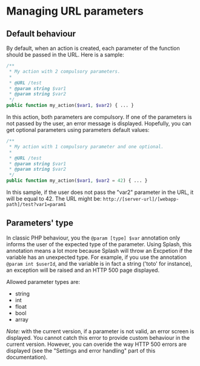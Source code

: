 Managing URL parameters
=======================

Default behaviour
-----------------

By default, when an action is created, each parameter of the function should be passed in the URL. Here is a sample:

```php
/**
 * My action with 2 compulsory parameters.
 *
 * @URL /test
 * @param string $var1
 * @param string $var2
 */
public function my_action($var1, $var2) { ... } 
```

In this action, both parameters are compulsory. If one of the parameters is not passed by the user, an error message is displayed.
Hopefully, you can get optional parameters using parameters default values:

```php
/**
 * My action with 1 compulsory parameter and one optional.
 *
 * @URL /test
 * @param string $var1
 * @param string $var2
 */
public function my_action($var1, $var2 = 42) { ... } 
```

In this sample, if the user does not pass the "var2" parameter in the URL, it will be equal to 42.
The URL might be: <code>http://[server-url]/[webapp-path]/test?var1=param1</code>


<!--
<h3>Parameters' origin</h3>
<p>In an action, you can pass additional annotations in order to modify the default mapping of parameters.</p>
<p>Here is a sample:</p>
<pre>
/**
 * My action with 1 compulsory parameter and one optional.
 *
 * @Action
 * @param int $userId (origin="request[user_id]")
 */
public function my_action($userId) { ... } 
</pre>

<p>The <code>@param</code> annotation is used to modify the default mapping.</p>
<p>The line <code>@param in $userI (origin="request[user_id]")</code> means:<br/>
Map argument "$userId" in the action to request parameter user_id, and must be an int value. Therefore, the URL to access the page will be: <code>http://[server-url]/[webapp-path]/my_controller/my_action?user_id=12</code></p>

<p>The "origin" in @param annotation can be:</p>
<ul>
  <li><b>request</b> (for instance: <code>@param int $userId (origin="request[user_id]")</code>). Get the parameter from the request</li>
  <li><b>session</b> (for instance: <code>@param int $userId (origin="session[user_id]")</code>). Get the parameter from the session</li>
  <li><b>url</b> (for instance: <code>@param int $userId (origin="url[0]")</code>). Get the parameter from the path in the URL. For instance, if the path is <code>http://[server-url]/[webapp-path]/my_controller/my_action/42</code>, the $userId will be 42.</li>


<p>You can also chain several origins. For instance:<br/>
<code>@param int $userId (origin="request[user_id]/session[user_id]")</code> will fetch the result from the user_id parameter in the request. If no such parameter exist, it will try
to fetch the parameter from the session.</p>
-->

Parameters' type
----------------

In classic PHP behaviour, you the <code>@param [type] $var</code> annotation only informs the user of the expected type of the parameter.
Using Splash, this annotation means a lot more because Splash will throw an Excpetion if the variable has an unexpected type.
For example, if you use the annotation <code>@param int $userId</code>, and the variable is in fact a string ('toto' for instance), an exception will be raised and an HTTP 500 page displayed.

Allowed parameter types are:
 - string
 - int
 - float
 - bool
 - array

*Note:* with the current version, if a parameter is not valid, an error screen is displayed. You cannot catch this error to provide custom behaviour in the current version.
However, you can overide the way HTTP 500 errors are displayed (see the "Settings and error handling" part of this documentation).

<!--
<h3>Validators</h3>

<p>Splash can also provide validators for each parameters. A validator is a piece of code that will check the format of a parameter.
For instance, you can check that a parameter is a number or that a parameter is an e-mail address.</p>


<pre>
/**
 * @Action
 * @param string $email (origin="request[user_email]", validator="Email")
 */
public function sendMail($email) { ... }
</pre>

<p>In the sample above, the "user_email" parameter passed by the web page must be an Email.</p>

<p>Splash provides two filters:</p>
<ul>
  - Number: validates the value is a number
  - Email: validates the value is an email address

<p>You can provide your own validators by extending the ValidatorInterface.</p>
<p>
<b><u>Note:</u></b> In the previous version of Splash, the annotation @param was replaced by the @Var annotation, for instance:
<pre>@Var{email}(origin="request[user_email]", validator="Email")</pre>
<em>
As you see, the only differences are:
<ul>- <code>@param</code> is part of the PHP Doc autogenerated comments
- you no longer write the variable <code>{var_name}</code>, but <code>$var_name</code> directly
- there is a space between variabme name and optional Origin and Validator settings.

</em>
</p>
-->